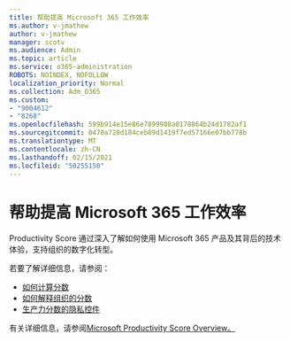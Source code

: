 ```yaml
---
title: 帮助提高 Microsoft 365 工作效率
ms.author: v-jmathew
author: v-jmathew
manager: scotv
ms.audience: Admin
ms.topic: article
ms.service: o365-administration
ROBOTS: NOINDEX, NOFOLLOW
localization_priority: Normal
ms.collection: Adm_O365
ms.custom:
- "9004612"
- "8268"
ms.openlocfilehash: 599b914e15e86e7899988a0178864b24d1782af1
ms.sourcegitcommit: 0470a728d184ceb89d1419f7ed57166e07bb778b
ms.translationtype: MT
ms.contentlocale: zh-CN
ms.lasthandoff: 02/15/2021
ms.locfileid: "50255150"
---
```

# <a name="help-improve-microsoft-365-productivity"></a>帮助提高 Microsoft 365 工作效率

Productivity Score 通过深入了解如何使用 Microsoft 365 产品及其背后的技术体验，支持组织的数字化转型。

若要了解详细信息，请参阅：

- [如何计算分数](https://docs.microsoft.com/microsoft-365/admin/productivity/productivity-score)
- [如何解释组织的分数](https://docs.microsoft.com/microsoft-365/admin/productivity/productivity-score)
- [生产力分数的隐私控件](https://docs.microsoft.com/microsoft-365/admin/productivity/privacy)

有关详细信息，请参阅[Microsoft Productivity Score Overview。](https://docs.microsoft.com/microsoft-365/admin/productivity/productivity-score)
